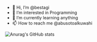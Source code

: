 - 👋 Hi, I’m @bestagi
- 👀 I’m interested in Programming
- 🌱 I’m currently learning anything
- 📫 How to reach me @abusotoalkuwahi

![Anurag's GitHub stats](https://github-readme-stats.vercel.app/api?username=bestagi&count_private=true)
